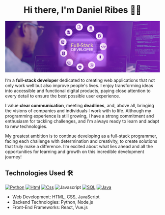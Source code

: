 <div align="center">
<h1 align="center"> Hi there, I'm Daniel Ribes 👋👋</h1>
</div>
<img src="danielribes.jpeg">
<p>I’m a <b>full-stack developer</b> dedicated to creating web applications that not only work well but also improve people's lives. I enjoy transforming ideas into accessible and functional digital products, paying close attention to every detail to ensure the best possible user experience.

I value <b>clear communication</b>, meeting <b>deadlines</b>, and, above all, bringing the visions of companies and individuals I work with to life. Although my programming experience is still growing, I have a strong commitment and enthusiasm for tackling challenges, and I'm always ready to learn and adapt to new technologies.

My greatest ambition is to continue developing as a full-stack programmer, facing each challenge with determination and creativity, to create solutions that truly make a difference. I’m excited about what lies ahead and all the opportunities for learning and growth on this incredible development journey!</p>

## Technologies Used 🛠️

[![Python](https://img.shields.io/badge/Python-yellow?style=for-the-badge&logo=python&logoColor=white&labelColor=101010)]() [![Html](https://img.shields.io/badge/HTML-white?style=for-the-badge&logo=html5&logoColor=white&labelColor=black&color=%23E34F26)]() [![Css](https://img.shields.io/badge/css-white?style=for-the-badge&logo=css3&logoColor=white&labelColor=black&color=blue)]() ![Javascript](https://img.shields.io/badge/javascript-white?style=for-the-badge&logo=javascript&logoColor=white&labelColor=black&color=e800ff
) [![SQL](https://img.shields.io/badge/my%20sql-white?style=for-the-badge&logo=mysql&logoColor=white&labelColor=black&color=%234479A1)]() 
[![Java](https://img.shields.io/badge/java-brightgreen?style=for-the-badge&logo=oracle&labelColor=black)]()

- Web Development: HTML, CSS, JavaScript
- Backend Technologies: Python, Node.js
- Front-End Frameworks: React, Vue.js

<br>
